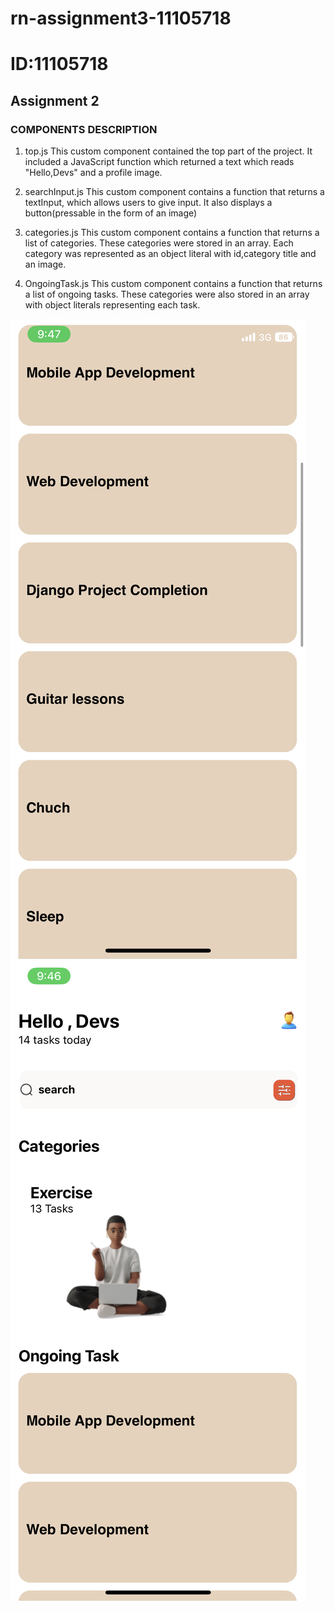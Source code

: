 # rn-assignment3-11105718
# ID:11105718
## Assignment 2

### COMPONENTS DESCRIPTION
1. top.js
This custom component contained the top part of the project. 
It included a JavaScript function which returned a text which reads "Hello,Devs" and a profile image.

2. searchInput.js
This custom component contains a function that returns a textInput, which allows users to give input.
It also displays a button(pressable in the form of an image)

3. categories.js
This custom component contains a function that returns a list of categories. 
These categories were stored in an array.
Each category was represented as an object literal with id,category title and an image.

4. OngoingTask.js
This custom component contains a function that returns a list of ongoing tasks.
These categories were also stored in an array with object literals representing each task.

![](my-app/assets/IMG_7763.PNG)
![](my-app/assets/IMG_7762.PNG)
